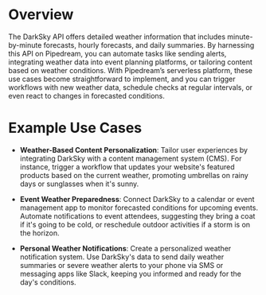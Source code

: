 # Overview

The DarkSky API offers detailed weather information that includes minute-by-minute forecasts, hourly forecasts, and daily summaries. By harnessing this API on Pipedream, you can automate tasks like sending alerts, integrating weather data into event planning platforms, or tailoring content based on weather conditions. With Pipedream’s serverless platform, these use cases become straightforward to implement, and you can trigger workflows with new weather data, schedule checks at regular intervals, or even react to changes in forecasted conditions.

# Example Use Cases

- **Weather-Based Content Personalization**: Tailor user experiences by integrating DarkSky with a content management system (CMS). For instance, trigger a workflow that updates your website's featured products based on the current weather, promoting umbrellas on rainy days or sunglasses when it's sunny.

- **Event Weather Preparedness**: Connect DarkSky to a calendar or event management app to monitor forecasted conditions for upcoming events. Automate notifications to event attendees, suggesting they bring a coat if it's going to be cold, or reschedule outdoor activities if a storm is on the horizon.

- **Personal Weather Notifications**: Create a personalized weather notification system. Use DarkSky's data to send daily weather summaries or severe weather alerts to your phone via SMS or messaging apps like Slack, keeping you informed and ready for the day's conditions.

